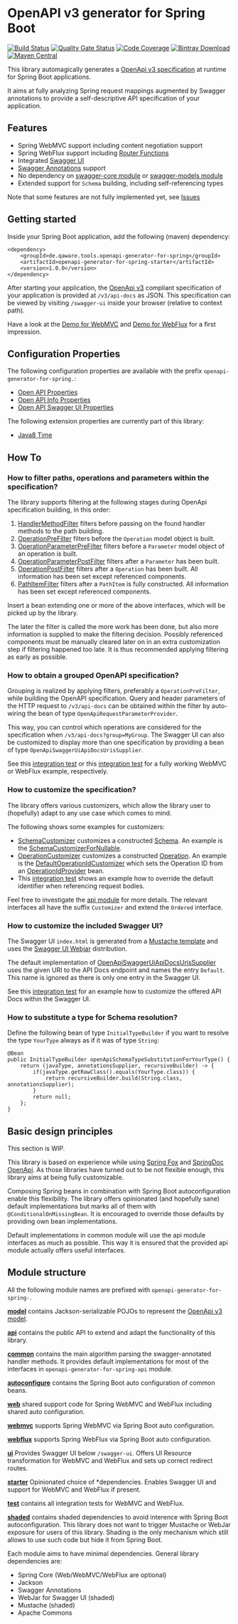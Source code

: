 # OpenAPI v3 generator for Spring Boot

[![Build Status](https://github.com/qaware/openapi-generator-for-spring/workflows/build/badge.svg?branch=master)](https://github.com/qaware/openapi-generator-for-spring/actions?query=workflow%3A%22build%22)
[![Quality Gate Status](https://sonarcloud.io/api/project_badges/measure?project=qaware_openapi-generator-for-spring&metric=alert_status)](https://sonarcloud.io/dashboard?id=qaware_openapi-generator-for-spring)
[![Code Coverage](https://sonarcloud.io/api/project_badges/measure?project=qaware_openapi-generator-for-spring&metric=coverage)](https://sonarcloud.io/dashboard?id=qaware_openapi-generator-for-spring)
[![Bintray Download](https://api.bintray.com/packages/qaware-oss/maven/openapi-generator-for-spring/images/download.svg) ](https://bintray.com/qaware-oss/maven/openapi-generator-for-spring/_latestVersion)
[![Maven Central](https://img.shields.io/maven-central/v/de.qaware.tools.openapi-generator-for-spring/openapi-generator-for-spring-starter)](https://mvnrepository.com/artifact/de.qaware.tools.openapi-generator-for-spring/openapi-generator-for-spring-starter)

This library automagically generates a [OpenApi v3 specification](https://github.com/OAI/OpenAPI-Specification) at
runtime for Spring Boot applications.

It aims at fully analyzing Spring request mappings augmented by Swagger annotations to provide a self-descriptive API specification of your application.

## Features

* Spring WebMVC support including content negotiation support
* Spring WebFlux support including [Router Functions](https://docs.spring.io/spring-framework/docs/current/reference/html/web-reactive.html#webflux-fn)
* Integrated [Swagger UI](https://github.com/swagger-api/swagger-ui)
* [Swagger Annotations](https://github.com/swagger-api/swagger-core/tree/master/modules/swagger-annotations) support
* No dependency on 
[swagger-core module](https://github.com/swagger-api/swagger-core/tree/master/modules/swagger-core) 
or 
[swagger-models module](https://github.com/swagger-api/swagger-core/tree/master/modules/swagger-models)
* Extended support for `Schema` building, including self-referencing types

Note that some features are not fully implemented yet, see [Issues](https://github.com/qaware/openapi-generator-for-spring/issues)

## Getting started

Inside your Spring Boot application, add the following (maven) dependency:
```
<dependency>
	<groupId>de.qaware.tools.openapi-generator-for-spring</groupId>
	<artifactId>openapi-generator-for-spring-starter</artifactId>
	<version>1.0.0</version>
</dependency>
```

After starting your application, the 
[OpenApi v3](https://github.com/OAI/OpenAPI-Specification/blob/3.0.1/versions/3.0.1.md)
compliant specification of your application is provided at `/v3/api-docs` as JSON. 
This specification can be viewed by visiting `/swagger-ui` inside your browser (relative to context path).

Have a look at the 
[Demo for WebMVC](demo/openapi-generator-for-spring-demo-webmvc) 
and 
[Demo for WebFlux](demo/openapi-generator-for-spring-demo-webflux) 
for a first impression.

## Configuration Properties

The following configuration properties are available with the prefix `openapi-generator-for-spring.`:

* [Open API Properties](openapi-generator-for-spring-common/src/main/java/de/qaware/openapigeneratorforspring/common/OpenApiConfigurationProperties.java)
* [Open API Info Properties](openapi-generator-for-spring-common/src/main/java/de/qaware/openapigeneratorforspring/common/info/OpenApiInfoConfigurationProperties.java)
* [Open API Swagger UI Properties](openapi-generator-for-spring-ui/src/main/java/de/qaware/openapigeneratorforspring/ui/OpenApiSwaggerUiConfigurationProperties.java)

The following extension properties are currently part of this library:
* [Java8 Time](openapi-generator-for-spring-common/src/main/java/de/qaware/openapigeneratorforspring/common/schema/resolver/type/extension/java8/Java8TimeTypeResolverConfigurationProperties.java)

## How To

### How to filter paths, operations and parameters within the specification?

The library supports filtering at the following stages during OpenApi specification building, in this order:

1. [HandlerMethodFilter](openapi-generator-for-spring-api/src/main/java/de/qaware/openapigeneratorforspring/common/filter/handlermethod/HandlerMethodFilter.java)
filters before passing on the found handler methods to the path building.
1. [OperationPreFilter](openapi-generator-for-spring-api/src/main/java/de/qaware/openapigeneratorforspring/common/filter/operation/OperationPreFilter.java)
filters before the `Operation` model object is built.
1. [OperationParameterPreFilter](openapi-generator-for-spring-api/src/main/java/de/qaware/openapigeneratorforspring/common/filter/operation/parameter/OperationParameterPreFilter.java)
filters before a `Parameter` model object of an operation is built.
1. [OperationParameterPostFilter](openapi-generator-for-spring-api/src/main/java/de/qaware/openapigeneratorforspring/common/filter/operation/parameter/OperationParameterPostFilter.java)
filters after a `Parameter` has been built.
1. [OperationPostFilter](openapi-generator-for-spring-api/src/main/java/de/qaware/openapigeneratorforspring/common/filter/operation/OperationPostFilter.java)
filters after a `Operation` has been built. All information has been set except referenced components.
1. [PathItemFilter](openapi-generator-for-spring-api/src/main/java/de/qaware/openapigeneratorforspring/common/filter/pathitem/PathItemFilter.java)
filters after a `PathItem` is fully constructed. All information has been set except referenced components.

Insert a bean extending one or more of the above interfaces, which will be picked up by the library.

The later the filter is called the more work has been done, but also more information is supplied to make the filtering decision. 
Possibly referenced components must be manually cleared later on in an extra customization step if filtering happened too late. 
It is thus recommended applying filtering as early as possible.

### How to obtain a grouped OpenAPI specification?

Grouping is realized by applying filters, preferably a `OperationPreFilter`, while building the OpenAPI specification. 
Query and header parameters of the HTTP request to `/v3/api-docs` can be obtained within the filter by auto-wiring the bean of type `OpenApiRequestParameterProvider`. 

This way, you can control which operations are considered for the specification when `/v3/api-docs?group=MyGroup`. 
The Swagger UI can also be customized to display more than one specification by providing a bean of type 
`OpenApiSwaggerUiApiDocsUrisSupplier`.

See this 
[integration test](openapi-generator-for-spring-test/src/test/java/de/qaware/openapigeneratorforspring/test/app10/App10Test.java) 
or this 
[integration test](openapi-generator-for-spring-test/src/test/java/de/qaware/openapigeneratorforspring/test/app18/App18Test.java)
for a fully working WebMVC or WebFlux example, respectively.

### How to customize the specification?

The library offers various customizers, which allow the library user to (hopefully) adapt to any use case which comes to mind.

The following shows some examples for customizers:

* [SchemaCustomizer](openapi-generator-for-spring-api/src/main/java/de/qaware/openapigeneratorforspring/common/schema/customizer/SchemaCustomizer.java)
customizes a constructed 
[Schema](openapi-generator-for-spring-model/src/main/java/de/qaware/openapigeneratorforspring/model/media/Schema.java).
An example is the
[SchemaCustomizerForNullable](openapi-generator-for-spring-common/src/main/java/de/qaware/openapigeneratorforspring/common/schema/customizer/SchemaCustomizerForNullable.java).
* [OperationCustomizer](openapi-generator-for-spring-api/src/main/java/de/qaware/openapigeneratorforspring/common/operation/customizer/OperationCustomizer.java)
customizes a constructed
[Operation](openapi-generator-for-spring-model/src/main/java/de/qaware/openapigeneratorforspring/model/operation/Operation.java).
An example is the [DefaultOperationIdCustomizer](openapi-generator-for-spring-common/src/main/java/de/qaware/openapigeneratorforspring/common/operation/customizer/DefaultOperationIdCustomizer.java)
which sets the Operation ID from an 
[OperationIdProvider]() bean.
* This 
[integration test](openapi-generator-for-spring-test/src/test/java/de/qaware/openapigeneratorforspring/test/app9/App9Configuration.java)
shows an example how to override the default identifier when referencing request bodies.

Feel free to investigate the 
[api module](openapi-generator-for-spring-api/src/main/java/de/qaware/openapigeneratorforspring/common)
for more details. 
The relevant interfaces all have the suffix `Customizer` and extend the `Ordered` interface. 

### How to customize the included Swagger UI?

The Swagger UI `index.html` is generated from a 
[Mustache template](openapi-generator-for-spring-ui/src/main/resources/swagger-ui/index.html.mustache) 
and uses the 
[Swagger UI Webjar](https://github.com/webjars/swagger-ui) 
distribution.

The default implementation of
[OpenApiSwaggerUiApiDocsUrisSupplier](openapi-generator-for-spring-ui/src/main/java/de/qaware/openapigeneratorforspring/ui/OpenApiSwaggerUiApiDocsUrisSupplier.java)
uses the given URI to the API Docs endpoint and names the entry `Default`. 
This name is ignored as there is only one entry in the Swagger UI.

See this 
[integration test](openapi-generator-for-spring-test/src/test/java/de/qaware/openapigeneratorforspring/test/app10/App10Configuration.java)
for an example how to customize the offered API Docs within the Swagger UI.

### How to substitute a type for Schema resolution?

Define the following bean of type `InitialTypeBuilder` if you want
to resolve the type `YourType` always as if it was of type `String`:
```
@Bean
public InitialTypeBuilder openApiSchemaTypeSubstitutionForYourType() {
    return (javaType, annotationsSupplier, recursiveBuilder) -> {
        if(javaType.getRawClass().equals(YourType.class)) {
            return recursiveBuilder.build(String.class, annotationsSupplier);
        }
        return null;
    };
}
```

## Basic design principles

This section is WIP.

This library is based on experience while using 
[Spring Fox](https://github.com/springfox/springfox) 
and [SpringDoc OpenApi](https://github.com/springdoc/springdoc-openapi).
As those libraries have turned out to be not flexible enough, this library aims at being fully customizable.

Composing Spring beans in combination with Spring Boot autoconfiguration enable this flexibility. 
The library offers opinionated (and hopefully sane) default implementations but marks all of them with `@ConditionalOnMissingBean`. 
It is encouraged to override those defaults by providing own bean implementations.  

Default implementations in common module will use the api module interfaces as much as possible. 
This way it is ensured that the provided api module actually offers useful interfaces.

## Module structure

All the following module names are prefixed with `openapi-generator-for-spring-`.

**[model](openapi-generator-for-spring-model)** contains
Jackson-serializable POJOs to represent the [OpenApi v3
model](https://github.com/OAI/OpenAPI-Specification/blob/3.0.1/versions/3.0.1.md).

**[api](openapi-generator-for-spring-api)** contains the public
API to extend and adapt the functionality of this library.

**[common](openapi-generator-for-spring-common)** contains the main algorithm parsing the swagger-annotated handler methods.
 It provides default implementations for most of the interfaces in `openapi-generator-for-spring-api` module.

**[autoconfigure](openapi-generator-for-spring-autoconfigure)** contains the Spring Boot 
auto configuration of common beans.

**[web](openapi-generator-for-spring-web)** shared support code for Spring WebMVC and WebFlux
 including shared auto configuration.

**[webmvc](openapi-generator-for-spring-webmvc)** supports Spring WebMVC via Spring Boot auto configuration.

**[webflux](openapi-generator-for-spring-webflux)** supports Spring WebFlux via Spring Boot auto configuration.

**[ui](openapi-generator-for-spring-ui)** Provides Swagger UI below `/swagger-ui`. 
Offers UI Resource transformation for WebMVC and WebFlux and sets up correct redirect routes.  

**[starter](openapi-generator-for-spring-starter)** Opinionated choice of
*dependencies. Enables Swagger UI and support for WebMVC and WebFlux if present.

**[test](openapi-generator-for-spring-test)** contains all integration tests for WebMVC and WebFlux.

**[shaded](openapi-generator-for-spring-shaded)** contains shaded
dependencies to avoid interence with Spring Boot autoconfiguration.
This library does not want to trigger Mustache or WebJar exposure
for users of this library. Shading is the only mechanism which
still allows to use such code but hide it from Spring Boot.

Each module aims to have minimal dependencies. General library dependencies are:
* Spring Core (Web/WebMVC/WebFlux are optional)
* Jackson 
* Swagger Annotations
* WebJar for Swagger UI (shaded)
* Mustache (shaded)
* Apache Commons
